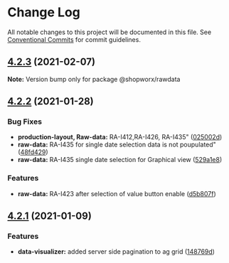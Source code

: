 # Change Log

All notable changes to this project will be documented in this file.
See [Conventional Commits](https://conventionalcommits.org) for commit guidelines.

## [4.2.3](https://bitbucket.org/entrib/shopworx/compare/v4.2.2...v4.2.3) (2021-02-07)

**Note:** Version bump only for package @shopworx/rawdata





## [4.2.2](https://bitbucket.org/entrib/shopworx/compare/v4.2.1...v4.2.2) (2021-01-28)


### Bug Fixes

* **production-layout, Raw-data:** RA-I412,RA-I426, RA-I435" ([025002d](https://bitbucket.org/entrib/shopworx/commits/025002dc73907de58c84baf6be1485e277f6fd7d))
* **raw-data:** RA-I435 for single date selection data is not poupulated" ([48fd429](https://bitbucket.org/entrib/shopworx/commits/48fd42902deccde5b175724241f334084f749dee))
* **raw-data:** RA-I435 single date selection for Graphical view ([529a1e8](https://bitbucket.org/entrib/shopworx/commits/529a1e8d10ff8d2f0057d8428e640ea8118d001a))


### Features

* **raw-data:** RA-I423 after selection of value button enable ([d5b807f](https://bitbucket.org/entrib/shopworx/commits/d5b807f81b7ae078f54f1a10f4c57c847d13c425))





## [4.2.1](https://bitbucket.org/entrib/shopworx/compare/v4.2.0-alpha.3...v4.2.1) (2021-01-09)


### Features

* **data-visualizer:** added server side pagination to ag grid ([148769d](https://bitbucket.org/entrib/shopworx/commits/148769d19cc4a99f2532e1f676d274d7cb49b1ce))
